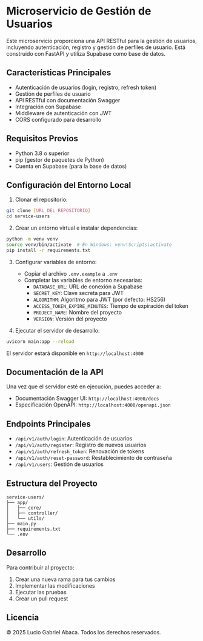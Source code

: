 # Microservicio de Gestión de Usuarios

Este microservicio proporciona una API RESTful para la gestión de usuarios, incluyendo autenticación, registro y gestión de perfiles de usuario. Está construido con FastAPI y utiliza Supabase como base de datos.

## Características Principales

- Autenticación de usuarios (login, registro, refresh token)
- Gestión de perfiles de usuario
- API RESTful con documentación Swagger
- Integración con Supabase
- Middleware de autenticación con JWT
- CORS configurado para desarrollo

## Requisitos Previos

- Python 3.8 o superior
- pip (gestor de paquetes de Python)
- Cuenta en Supabase (para la base de datos)

## Configuración del Entorno Local

1. Clonar el repositorio:
```bash
git clone [URL_DEL_REPOSITORIO]
cd service-users
```

2. Crear un entorno virtual e instalar dependencias:
```bash
python -m venv venv
source venv/bin/activate  # En Windows: venv\Scripts\activate
pip install -r requirements.txt
```

3. Configurar variables de entorno:
   - Copiar el archivo `.env.example` a `.env`
   - Completar las variables de entorno necesarias:
     - `DATABASE_URL`: URL de conexión a Supabase
     - `SECRET_KEY`: Clave secreta para JWT
     - `ALGORITHM`: Algoritmo para JWT (por defecto: HS256)
     - `ACCESS_TOKEN_EXPIRE_MINUTES`: Tiempo de expiración del token
     - `PROJECT_NAME`: Nombre del proyecto
     - `VERSION`: Versión del proyecto

4. Ejecutar el servidor de desarrollo:
```bash
uvicorn main:app --reload
```

El servidor estará disponible en `http://localhost:4000`

## Documentación de la API

Una vez que el servidor esté en ejecución, puedes acceder a:
- Documentación Swagger UI: `http://localhost:4000/docs`
- Especificación OpenAPI: `http://localhost:4000/openapi.json`

## Endpoints Principales

- `/api/v1/auth/login`: Autenticación de usuarios
- `/api/v1/auth/register`: Registro de nuevos usuarios
- `/api/v1/auth/refresh_token`: Renovación de tokens
- `/api/v1/auth/reset-password`: Restablecimiento de contraseña
- `/api/v1/users`: Gestión de usuarios

## Estructura del Proyecto

```
service-users/
├── app/
│   ├── core/
│   ├── controller/
│   └── utils/
├── main.py
├── requirements.txt
└── .env
```

## Desarrollo

Para contribuir al proyecto:

1. Crear una nueva rama para tus cambios
2. Implementar las modificaciones
3. Ejecutar las pruebas
4. Crear un pull request

## Licencia

© 2025 Lucio Gabriel Abaca. Todos los derechos reservados. 